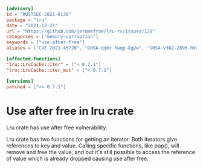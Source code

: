 ```toml
[advisory]
id = "RUSTSEC-2021-0130"
package = "lru"
date = "2021-12-21"
url = "https://github.com/jeromefroe/lru-rs/issues/120"
categories = ["memory-corruption"]
keywords = ["use-after-free"]
aliases = ["CVE-2021-45720", "GHSA-qqmc-hwqp-8g2w", "GHSA-v362-2895-h9r2"]

[affected.functions]
"lru::LruCache::iter" = ["< 0.7.1"]
"lru::LruCache::iter_mut" = ["< 0.7.1"]

[versions]
patched = [">= 0.7.1"]
```

# Use after free in lru crate

Lru crate has use after free vulnerability.

Lru crate has two functions for getting an iterator. Both iterators give
references to key and value. Calling specific functions, like pop(), will remove
and free the value, and but it's still possible to access the reference of value
which is already dropped causing use after free.
